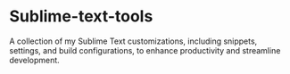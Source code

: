 # Sublime-text-tools
A collection of my Sublime Text customizations, including snippets, settings, and build configurations, to enhance productivity and streamline development.
